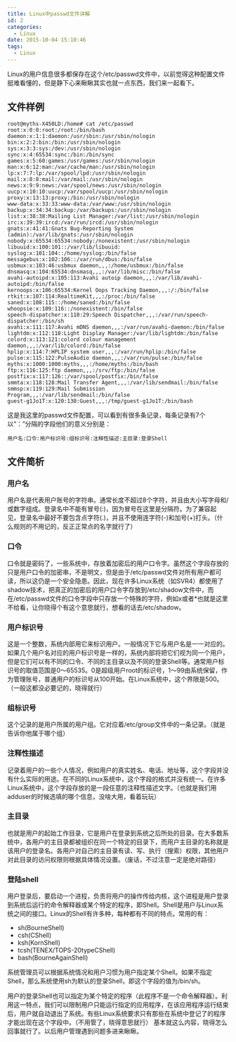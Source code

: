 ```yaml
---
title: Linux中passwd文件详解
id: 2
categories:
  - Linux
date: 2015-10-04 15:10:46
tags:
  - Linux
---
```


Linux的用户信息很多都保存在这个/etc/passwd文件中，以前觉得这种配置文件挺难看懂的，但是静下心来瞅瞅其实也就一点东西，我们来一起看下。

## 文件样例

```
root@myths-X450LD:/home# cat /etc/passwd
root:x:0:0:root:/root:/bin/bash
daemon:x:1:1:daemon:/usr/sbin:/usr/sbin/nologin
bin:x:2:2:bin:/bin:/usr/sbin/nologin
sys:x:3:3:sys:/dev:/usr/sbin/nologin
sync:x:4:65534:sync:/bin:/bin/sync
games:x:5:60:games:/usr/games:/usr/sbin/nologin
man:x:6:12:man:/var/cache/man:/usr/sbin/nologin
lp:x:7:7:lp:/var/spool/lpd:/usr/sbin/nologin
mail:x:8:8:mail:/var/mail:/usr/sbin/nologin
news:x:9:9:news:/var/spool/news:/usr/sbin/nologin
uucp:x:10:10:uucp:/var/spool/uucp:/usr/sbin/nologin
proxy:x:13:13:proxy:/bin:/usr/sbin/nologin
www-data:x:33:33:www-data:/var/www:/usr/sbin/nologin
backup:x:34:34:backup:/var/backups:/usr/sbin/nologin
list:x:38:38:Mailing List Manager:/var/list:/usr/sbin/nologin
irc:x:39:39:ircd:/var/run/ircd:/usr/sbin/nologin
gnats:x:41:41:Gnats Bug-Reporting System (admin):/var/lib/gnats:/usr/sbin/nologin
nobody:x:65534:65534:nobody:/nonexistent:/usr/sbin/nologin
libuuid:x:100:101::/var/lib/libuuid:
syslog:x:101:104::/home/syslog:/bin/false
messagebus:x:102:106::/var/run/dbus:/bin/false
usbmux:x:103:46:usbmux daemon,,,:/home/usbmux:/bin/false
dnsmasq:x:104:65534:dnsmasq,,,:/var/lib/misc:/bin/false
avahi-autoipd:x:105:113:Avahi autoip daemon,,,:/var/lib/avahi-autoipd:/bin/false
kernoops:x:106:65534:Kernel Oops Tracking Daemon,,,:/:/bin/false
rtkit:x:107:114:RealtimeKit,,,:/proc:/bin/false
saned:x:108:115::/home/saned:/bin/false
whoopsie:x:109:116::/nonexistent:/bin/false
speech-dispatcher:x:110:29:Speech Dispatcher,,,:/var/run/speech-dispatcher:/bin/sh
avahi:x:111:117:Avahi mDNS daemon,,,:/var/run/avahi-daemon:/bin/false
lightdm:x:112:118:Light Display Manager:/var/lib/lightdm:/bin/false
colord:x:113:121:colord colour management daemon,,,:/var/lib/colord:/bin/false
hplip:x:114:7:HPLIP system user,,,:/var/run/hplip:/bin/false
pulse:x:115:122:PulseAudio daemon,,,:/var/run/pulse:/bin/false
myths:x:1000:1000:myths,,,:/home/myths:/bin/bash
ftp:x:116:125:ftp daemon,,,:/srv/ftp:/bin/false
postfix:x:117:126::/var/spool/postfix:/bin/false
smmta:x:118:128:Mail Transfer Agent,,,:/var/lib/sendmail:/bin/false
smmsp:x:119:129:Mail Submission Program,,,:/var/lib/sendmail:/bin/false
guest-g1Jo1T:x:120:130:Guest,,,:/tmp/guest-g1Jo1T:/bin/bash
```

这是我这里的passwd文件配置，可以看到有很多条记录，每条记录有7个以“：”分隔的字段他们的意义分别是：

	用户名:口令:用户标识号:组标识号:注释性描述:主目录:登录Shell

## 文件简析

### 用户名
用户名是代表用户账号的字符串。通常长度不超过8个字符，并且由大小写字母和/或数字组成。登录名中不能有冒号(:)，因为冒号在这里是分隔符。为了兼容起见，登录名中最好不要包含点字符(.)，并且不使用连字符(-)和加号(+)打头。（什么规则的不用记的，反正正常点的名字就行了）

### 口令
口令就是密码了，一些系统中，存放着加密后的用户口令字。虽然这个字段存放的只是用户口令的加密串，不是明文，但是由于/etc/passwd文件对所有用户都可读，所以这仍是一个安全隐患。因此，现在许多Linux系统（如SVR4）都使用了shadow技术，把真正的加密后的用户口令字存放到/etc/shadow文件中，而在/etc/passwd文件的口令字段中只存放一个特殊的字符，例如x或者\*也就是这里不给看，让你晓得个有这个意思就行，想看的话去/etc/shadow。

### 用户标识号
这是一个整数，系统内部用它来标识用户。一般情况下它与用户名是一一对应的。如果几个用户名对应的用户标识号是一样的，系统内部将把它们视为同一个用户，但是它们可以有不同的口令、不同的主目录以及不同的登录Shell等。通常用户标识号的取值范围是0～65535。0是超级用户root的标识号，1～99由系统保留，作为管理账号，普通用户的标识号从100开始。在Linux系统中，这个界限是500。（一般这都没必要记的，晓得就行）

### 组标识号
这个记录的是用户所属的用户组。它对应着/etc/group文件中的一条记录。（就是告诉你他属于哪个组）

### 注释性描述
记录着用户的一些个人情况，例如用户的真实姓名、电话、地址等，这个字段并没有什么实际的用途。在不同的Linux系统中，这个字段的格式并没有统一。在许多Linux系统中，这个字段存放的是一段任意的注释性描述文字。（也就是我们用adduser的时候选填的哪个信息，没啥大用，看着玩玩）

### 主目录
也就是用户的起始工作目录，它是用户在登录到系统之后所处的目录。在大多数系统中，各用户的主目录都被组织在同一个特定的目录下，而用户主目录的名称就是该用户的登录名。各用户对自己的主目录有读、写、执行（搜索）权限，其他用户对此目录的访问权限则根据具体情况设置。（废话，不过注意一定是绝对路径）

### 登陆shell
用户登录后，要启动一个进程，负责将用户的操作传给内核，这个进程是用户登录到系统后运行的命令解释器或某个特定的程序，即Shell。Shell是用户与Linux系统之间的接口。Linux的Shell有许多种，每种都有不同的特点。常用的有：
* sh(BourneShell)
* csh(CShell)
* ksh(KornShell)
* tcsh(TENEX/TOPS-20typeCShell)
* bash(BourneAgainShell)

系统管理员可以根据系统情况和用户习惯为用户指定某个Shell。如果不指定Shell，那么系统使用sh为默认的登录Shell，即这个字段的值为/bin/sh。

用户的登录Shell也可以指定为某个特定的程序（此程序不是一个命令解释器）。利用这一特点，我们可以限制用户只能运行指定的应用程序，在该应用程序运行结束后，用户就自动退出了系统。有些Linux系统要求只有那些在系统中登记了的程序才能出现在这个字段中。（不用管了，晓得意思就行）
基本就这么内容，晓得怎么回事就行了。以后用户管理遇到问题多进来瞅瞅。
